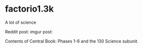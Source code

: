 # factorio1.3k
A lot of science

Reddit post:
imgur post:

Contents of Central Book: Phases 1-6 and the 130 Science subunit.
